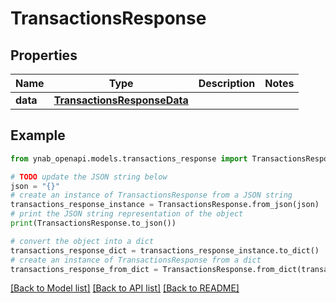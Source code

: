 # TransactionsResponse


## Properties

Name | Type | Description | Notes
------------ | ------------- | ------------- | -------------
**data** | [**TransactionsResponseData**](TransactionsResponseData.md) |  | 

## Example

```python
from ynab_openapi.models.transactions_response import TransactionsResponse

# TODO update the JSON string below
json = "{}"
# create an instance of TransactionsResponse from a JSON string
transactions_response_instance = TransactionsResponse.from_json(json)
# print the JSON string representation of the object
print(TransactionsResponse.to_json())

# convert the object into a dict
transactions_response_dict = transactions_response_instance.to_dict()
# create an instance of TransactionsResponse from a dict
transactions_response_from_dict = TransactionsResponse.from_dict(transactions_response_dict)
```
[[Back to Model list]](../README.md#documentation-for-models) [[Back to API list]](../README.md#documentation-for-api-endpoints) [[Back to README]](../README.md)



